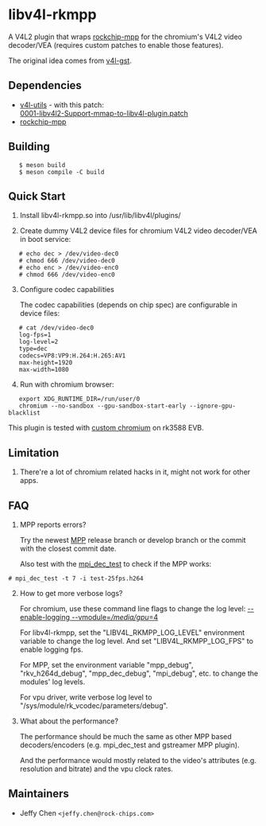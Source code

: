 # libv4l-rkmpp

A V4L2 plugin that wraps [rockchip-mpp](http://opensource.rock-chips.com/wiki_Mpp) for the chromium's V4L2 video decoder/VEA (requires custom patches to enable those features).

The original idea comes from [v4l-gst](https://github.com/igel-oss/v4l-gst).

## Dependencies

* [v4l-utils](https://git.linuxtv.org/v4l-utils.git) - with this patch:  
  [0001-libv4l2-Support-mmap-to-libv4l-plugin.patch](https://github.com/JeffyCN/meta-rockchip/blob/release-1.3.0_20200915/recipes-multimedia/v4l2apps/v4l-utils/0001-libv4l2-Support-mmap-to-libv4l-plugin.patch)
* [rockchip-mpp](https://github.com/rockchip-linux/mpp)

## Building

```
   $ meson build
   $ meson compile -C build
```

## Quick Start

1. Install libv4l-rkmpp.so into /usr/lib/libv4l/plugins/

2. Create dummy V4L2 device files for chromium V4L2 video decoder/VEA in boot service:
```
   # echo dec > /dev/video-dec0
   # chmod 666 /dev/video-dec0
   # echo enc > /dev/video-enc0
   # chmod 666 /dev/video-enc0
```

3. Configure codec capabilities

   The codec capabilities (depends on chip spec) are configurable in device files:
```
   # cat /dev/video-dec0
   log-fps=1
   log-level=2
   type=dec
   codecs=VP8:VP9:H.264:H.265:AV1
   max-height=1920
   max-width=1080
```

4. Run with chromium browser:  
```
   export XDG_RUNTIME_DIR=/run/user/0
   chromium --no-sandbox --gpu-sandbox-start-early --ignore-gpu-blacklist
```
   This plugin is tested with [custom chromium](https://github.com/JeffyCN/meta-rockchip/tree/chromium-dunfell/dynamic-layers/recipes-browser/chromium) on rk3588 EVB.

## Limitation

1. There're a lot of chromium related hacks in it, might not work for other apps.  

## FAQ

1. MPP reports errors?  

   Try the newest [MPP](https://github.com/rockchip-linux/mpp) release branch or develop branch or the commit with the closest commit date.  

   Also test with the [mpi_dec_test](https://github.com/rockchip-linux/mpp/blob/release/test/mpi_dec_test.c) to check if the MPP works:
```
# mpi_dec_test -t 7 -i test-25fps.h264
```  

2. How to get more verbose logs?  

   For chromium, use these command line flags to change the log level: [--enable-logging --vmodule=*/media/gpu*=4](https://www.chromium.org/for-testers/enable-logging)  

   For libv4l-rkmpp, set the "LIBV4L_RKMPP_LOG_LEVEL" environment variable to change the log level. And set "LIBV4L_RKMPP_LOG_FPS" to enable logging fps.  

   For MPP, set the environment variable "mpp_debug", "rkv_h264d_debug", "mpp_dec_debug", "mpi_debug", etc. to change the modules' log levels.  

   For vpu driver, write verbose log level to "/sys/module/rk_vcodec/parameters/debug".

3. What about the performance?  

   The performance should be much the same as other MPP based decoders/encoders (e.g. mpi_dec_test and gstreamer MPP plugin).  

   And the performance would mostly related to the video's attributes (e.g. resolution and bitrate) and the vpu clock rates.

## Maintainers

* Jeffy Chen `<jeffy.chen@rock-chips.com>`
